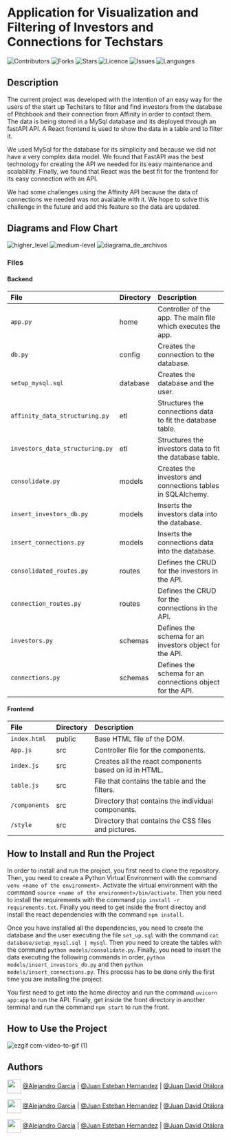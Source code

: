 # Application for Visualization and Filtering of Investors and Connections for Techstars

![Contributors](https://img.shields.io/github/contributors/capstone-project-sparck/capstone_project?style=plastic)
![Forks](https://img.shields.io/github/forks/capstone-project-sparck/capstone_project)
![Stars](https://img.shields.io/github/stars/capstone-project-sparck/capstone_project)
![Licence](https://img.shields.io/github/license/capstone-project-sparck/capstone_project)
![Issues](https://img.shields.io/github/issues/capstone-project-sparck/capstone_project)
![Languages](https://img.shields.io/github/languages/count/capstone-project-sparck/capstone_project)

## Description

The current project was developed with the intention of an easy way for the users of the start up Techstars to filter and find 
investors from the database of Pitchbook and their connection from Affinity in order to contact them. The data is being stored in a MySql database and its deployed through an fastAPI API. A React frontend is used to show the data in a table and to filter it. 

We used MySql for the database for its simplicity and because we did not have a very complex data model. We found that FastAPI was the best technology for creating the API we needed for its easy maintenance and scalability. Finally, we found that React was the best fit for the frontend for its easy connection with an API. 

We had some challenges using the Affinity API because the data of connections we needed was not available with it. We hope to solve this challenge in the future and add this feature so the data are updated. 

## Diagrams and Flow Chart

![higher_level](https://user-images.githubusercontent.com/22607461/218857148-9e2e8025-ff18-408a-b8f7-93c5c3cd9825.jpeg)
![medium-level](https://user-images.githubusercontent.com/22607461/218857302-9073a781-60f7-4f6c-88a0-07846c71f6af.jpeg)
![diagrama_de_archivos](https://user-images.githubusercontent.com/22607461/219759319-dee60c42-4da5-49e4-bd45-e5d98e29acde.jpeg)

### Files

#### Backend

| File  | Directory  | Description |
| :------ |:--------------| :---------------------|
| `app.py` | home | Controller of the app. The main file which executes the app. |
| `db.py`  | config  | Creates the connection to the database. |
| `setup_mysql.sql` | database   | Creates the database and the user. |
| `affinity_data_structuring.py` | etl | Structures the connections data to fit the database table. |
| `investors_data_structuring.py` | etl | Structures the investors data to fit the database table. |
| `consolidate.py` | models | Creates the investors and connections tables in SQLAlchemy. |
| `insert_investors_db.py` | models | Inserts the investors data into the database. |
| `insert_connections.py` | models | Inserts the connections data into the database. |
| `consolidated_routes.py` | routes  | Defines the CRUD for the investors in the API. |
| `connection_routes.py` | routes |  Defines the CRUD for the connections in the API. |
| `investors.py` | schemas  | Defines the schema for an investors object for the API. |
| `connections.py` | schemas | Defines the schema for an connections object for the API. |

#### Frontend

| File  | Directory  | Description |
| :------ |:--------------| :---------------------|
| `index.html` | public | Base HTML file of the DOM. |
| `App.js` | src | Controller file for the components. |
| `index.js` | src | Creates all the react components based on id in HTML. |
| `table.js` | src | File that contains the table and the filters. |
| `/components` | src | Directory that contains the individual components. |
| `/style` | src  | Directory that contains the CSS files and pictures. |

## How to Install and Run the Project

In order to install and run the project, you first need to clone the repository. Then, you need to create a Python Virtual Environment with the command `venv <name of the environment>`. Activate the virtual environment with the command `source <name of the environment>/bin/activate`. Then you need to install the requirements with the command `pip install -r requirements.txt`. Finally you need to get inside the front directoy and install the react dependencies with the command `npm install`.

Once you have installed all the dependencies, you need to create the database and the user executing the file `set_up.sql` with the command `cat database/setup_mysql.sql | mysql`. Then you need to create the tables with the command `python models/consolidate.py`. Finally, you need to insert the data executing the following commands in order, `python models/insert_investors_db.py` and then `python models/insert_connections.py`. This process has to be done only the first time you are installing the project.

You first need to get into the home directoy and run the command `uvicorn app:app` to run the API. Finally, get inside the front directory in another terminal and run the command `npm start` to run the front. 

## How to Use the Project

![ezgif com-video-to-gif (1)](https://user-images.githubusercontent.com/22607461/218871199-b585a3ef-2151-4596-a468-52bf5c69d68a.gif)

## Authors

<a href = 'https://www.github.com'> <img width = '32px' align= 'center' src="https://raw.githubusercontent.com/rahulbanerjee26/githubAboutMeGenerator/main/icons/github.svg"/></a> [@Alejandro García](https://github.com/alejandrodgz) | [@Juan Esteban Hernandez](https://github.com/Jehp00) | [@Juan David Otálora](https://github.com/otalorajuand)

<a href = 'https://www.twitter.com'> <img width = '32px' align= 'center' src="https://raw.githubusercontent.com/rahulbanerjee26/githubAboutMeGenerator/main/icons/twitter.svg"/></a> [@Alejandro García](https://twitter.com/dagarciaz?t=SsP1iYjxXsK7z9nBZxwSvQ&s=08) | [@Juan Esteban Hernandez](https://twitter.com/0110Juanes?t=zVQP_NQVayj4JzjPc0OdQQ&s=09) | [@Juan David Otálora](https://twitter.com/juandotalora)

<a href = 'https://www.linkedin.com'> <img width = '32px' align= 'center' src="https://raw.githubusercontent.com/rahulbanerjee26/githubAboutMeGenerator/main/icons/linkedin.svg"/></a> [@Alejandro García](https://www.linkedin.com/in/daniel-garcia-aa987b233/) | [@Juan Esteban Hernandez](https://twitter.com/0110Juanes?t=zVQP_NQVayj4JzjPc0OdQQ&s=09) | [@Juan David Otálora](https://twitter.com/juandotalora)
